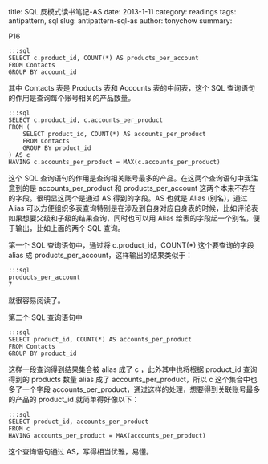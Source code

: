 title: SQL 反模式读书笔记-AS
date: 2013-1-11
category: readings
tags: antipattern, sql
slug: antipattern-sql-as
author: tonychow
summary: 

P16

    :::sql
    SELECT c.product_id, COUNT(*) AS products_per_account
    FROM Contacts
    GROUP BY account_id

其中 Contacts 表是 Products 表和 Accounts 表的中间表，这个 SQL 查询语句的作用是查询每个账号相关的产品数量。

    :::sql
    SELECT c.product_id, c.accounts_per_product
    FROM (
        SELECT product_id, COUNT(*) AS accounts_per_product
        FROM Contacts
        GROUP BY product_id
    ) AS c
    HAVING c.accounts_per_product = MAX(c.accounts_per_product)

<!--more-->

这个 SQL 查询语句的作用是查询相关账号最多的产品。在这两个查询语句中我注意到的是 accounts_per_product 和 products_per_account 这两个本来不存在的字段。很明显这两个是通过 AS 得到的字段。AS 也就是 Alias (别名)，通过 Alias 可以方便组织多表查询特别是在涉及到自身对应自身表的时候，比如评论表如果想要父级和子级的结果查询，同时也可以用 Alias 给表的字段起一个别名，便于输出，比如上面的两个 SQL 查询。

第一个 SQL 查询语句中，通过将 c.product_id，COUNT(*) 这个要查询的字段 alias 成 products_per_account，这样输出的结果类似于：

    :::sql
    products_per_account
    7

就很容易阅读了。

第二个 SQL 查询语句中

    :::sql
    SELECT product_id, COUNT(*) AS accounts_per_product
    FROM Contacts
    GROUP BY product_id

这样一段查询得到结果集合被 alias 成了 c ，此外其中也将根据 product_id 查询得到的 products 数量 alias 成了 accounts_per_product，所以 c 这个集合中也多了一个字段 accounts_per_product，通过这样的处理，想要得到关联账号最多的产品的 product_id 就简单得好像以下：

    :::sql
    SELECT product_id, accounts_per_product
    FROM c 
    HAVING accounts_per_product = MAX(accounts_per_product)

这个查询语句通过 AS，写得相当优雅，易懂。
